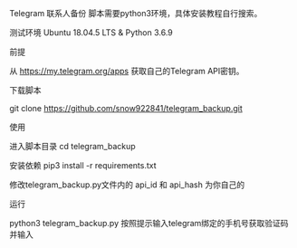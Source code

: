 
Telegram 联系人备份
脚本需要python3环境，具体安装教程自行搜索。

测试环境 Ubuntu 18.04.5 LTS & Python 3.6.9

前提

从 https://my.telegram.org/apps 获取自己的Telegram API密钥。

下载脚本

git clone https://github.com/snow922841/telegram_backup.git

使用

进入脚本目录
cd telegram_backup

安装依赖
pip3 install -r requirements.txt

修改telegram_backup.py文件内的 api_id 和 api_hash 为你自己的

运行

python3 telegram_backup.py
按照提示输入telegram绑定的手机号获取验证码并输入

